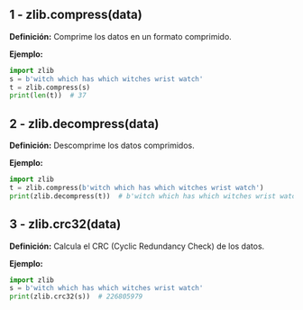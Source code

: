 ## 1 - zlib.compress(data)

**Definición:** Comprime los datos en un formato comprimido.

**Ejemplo:**

```python
import zlib
s = b'witch which has which witches wrist watch'
t = zlib.compress(s)
print(len(t))  # 37
```

## 2 - zlib.decompress(data)

**Definición:** Descomprime los datos comprimidos.

**Ejemplo:**

```python
import zlib
t = zlib.compress(b'witch which has which witches wrist watch')
print(zlib.decompress(t))  # b'witch which has which witches wrist watch'
```

## 3 - zlib.crc32(data)

**Definición:** Calcula el CRC (Cyclic Redundancy Check) de los datos.

**Ejemplo:**

```python
import zlib
s = b'witch which has which witches wrist watch'
print(zlib.crc32(s))  # 226805979
```

